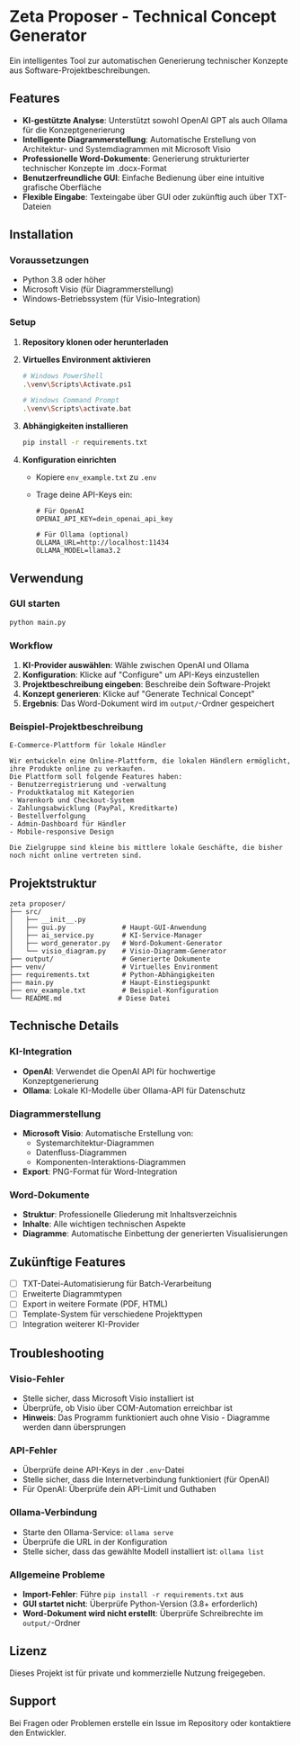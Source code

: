 # Zeta Proposer - Technical Concept Generator

Ein intelligentes Tool zur automatischen Generierung technischer Konzepte aus Software-Projektbeschreibungen.

## Features

- **KI-gestützte Analyse**: Unterstützt sowohl OpenAI GPT als auch Ollama für die Konzeptgenerierung
- **Intelligente Diagrammerstellung**: Automatische Erstellung von Architektur- und Systemdiagrammen mit Microsoft Visio
- **Professionelle Word-Dokumente**: Generierung strukturierter technischer Konzepte im .docx-Format
- **Benutzerfreundliche GUI**: Einfache Bedienung über eine intuitive grafische Oberfläche
- **Flexible Eingabe**: Texteingabe über GUI oder zukünftig auch über TXT-Dateien

## Installation

### Voraussetzungen

- Python 3.8 oder höher
- Microsoft Visio (für Diagrammerstellung)
- Windows-Betriebssystem (für Visio-Integration)

### Setup

1. **Repository klonen oder herunterladen**

2. **Virtuelles Environment aktivieren**

   ```bash
   # Windows PowerShell
   .\venv\Scripts\Activate.ps1

   # Windows Command Prompt
   .\venv\Scripts\activate.bat
   ```

3. **Abhängigkeiten installieren**

   ```bash
   pip install -r requirements.txt
   ```

4. **Konfiguration einrichten**

   - Kopiere `env_example.txt` zu `.env`
   - Trage deine API-Keys ein:

     ```
     # Für OpenAI
     OPENAI_API_KEY=dein_openai_api_key

     # Für Ollama (optional)
     OLLAMA_URL=http://localhost:11434
     OLLAMA_MODEL=llama3.2
     ```

## Verwendung

### GUI starten

```bash
python main.py
```

### Workflow

1. **KI-Provider auswählen**: Wähle zwischen OpenAI und Ollama
2. **Konfiguration**: Klicke auf "Configure" um API-Keys einzustellen
3. **Projektbeschreibung eingeben**: Beschreibe dein Software-Projekt
4. **Konzept generieren**: Klicke auf "Generate Technical Concept"
5. **Ergebnis**: Das Word-Dokument wird im `output/`-Ordner gespeichert

### Beispiel-Projektbeschreibung

```
E-Commerce-Plattform für lokale Händler

Wir entwickeln eine Online-Plattform, die lokalen Händlern ermöglicht, ihre Produkte online zu verkaufen.
Die Plattform soll folgende Features haben:
- Benutzerregistrierung und -verwaltung
- Produktkatalog mit Kategorien
- Warenkorb und Checkout-System
- Zahlungsabwicklung (PayPal, Kreditkarte)
- Bestellverfolgung
- Admin-Dashboard für Händler
- Mobile-responsive Design

Die Zielgruppe sind kleine bis mittlere lokale Geschäfte, die bisher noch nicht online vertreten sind.
```

## Projektstruktur

```
zeta proposer/
├── src/
│   ├── __init__.py
│   ├── gui.py              # Haupt-GUI-Anwendung
│   ├── ai_service.py       # KI-Service-Manager
│   ├── word_generator.py   # Word-Dokument-Generator
│   └── visio_diagram.py    # Visio-Diagramm-Generator
├── output/                 # Generierte Dokumente
├── venv/                   # Virtuelles Environment
├── requirements.txt        # Python-Abhängigkeiten
├── main.py                 # Haupt-Einstiegspunkt
├── env_example.txt         # Beispiel-Konfiguration
└── README.md              # Diese Datei
```

## Technische Details

### KI-Integration

- **OpenAI**: Verwendet die OpenAI API für hochwertige Konzeptgenerierung
- **Ollama**: Lokale KI-Modelle über Ollama-API für Datenschutz

### Diagrammerstellung

- **Microsoft Visio**: Automatische Erstellung von:
  - Systemarchitektur-Diagrammen
  - Datenfluss-Diagrammen
  - Komponenten-Interaktions-Diagrammen
- **Export**: PNG-Format für Word-Integration

### Word-Dokumente

- **Struktur**: Professionelle Gliederung mit Inhaltsverzeichnis
- **Inhalte**: Alle wichtigen technischen Aspekte
- **Diagramme**: Automatische Einbettung der generierten Visualisierungen

## Zukünftige Features

- [ ] TXT-Datei-Automatisierung für Batch-Verarbeitung
- [ ] Erweiterte Diagrammtypen
- [ ] Export in weitere Formate (PDF, HTML)
- [ ] Template-System für verschiedene Projekttypen
- [ ] Integration weiterer KI-Provider

## Troubleshooting

### Visio-Fehler

- Stelle sicher, dass Microsoft Visio installiert ist
- Überprüfe, ob Visio über COM-Automation erreichbar ist
- **Hinweis**: Das Programm funktioniert auch ohne Visio - Diagramme werden dann übersprungen

### API-Fehler

- Überprüfe deine API-Keys in der `.env`-Datei
- Stelle sicher, dass die Internetverbindung funktioniert (für OpenAI)
- Für OpenAI: Überprüfe dein API-Limit und Guthaben

### Ollama-Verbindung

- Starte den Ollama-Service: `ollama serve`
- Überprüfe die URL in der Konfiguration
- Stelle sicher, dass das gewählte Modell installiert ist: `ollama list`

### Allgemeine Probleme

- **Import-Fehler**: Führe `pip install -r requirements.txt` aus
- **GUI startet nicht**: Überprüfe Python-Version (3.8+ erforderlich)
- **Word-Dokument wird nicht erstellt**: Überprüfe Schreibrechte im `output/`-Ordner

## Lizenz

Dieses Projekt ist für private und kommerzielle Nutzung freigegeben.

## Support

Bei Fragen oder Problemen erstelle ein Issue im Repository oder kontaktiere den Entwickler.
